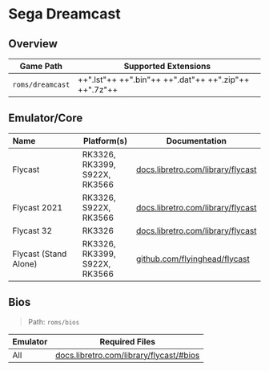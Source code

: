 # Sega Dreamcast

## Overview

| Game Path | Supported Extensions |
| --- | --- |
| `roms/dreamcast` | ++".lst"++ ++".bin"++ ++".dat"++ ++".zip"++ ++".7z"++ |

## Emulator/Core

| Name&nbsp;&nbsp;&nbsp;&nbsp;&nbsp;&nbsp;&nbsp;&nbsp;&nbsp;&nbsp;&nbsp;&nbsp;&nbsp;&nbsp;&nbsp;&nbsp;&nbsp;&nbsp; | Platform(s) | Documentation |
| --- | --- | --- |
| Flycast | RK3326, RK3399, S922X, RK3566 | [docs.libretro.com/library/flycast](https://docs.libretro.com/library/flycast/) |
| Flycast 2021 | RK3326, S922X, RK3566 | [docs.libretro.com/library/flycast](https://docs.libretro.com/library/flycast/) |
| Flycast 32 | RK3326 | [docs.libretro.com/library/flycast](https://docs.libretro.com/library/flycast/) |
| Flycast (Stand Alone) | RK3326, RK3399, S922X, RK3566 | [github.com/flyinghead/flycast](https://github.com/flyinghead/flycast/) |

## Bios

> Path: `roms/bios`

| Emulator | Required Files | 
| --- | --- |
| All | [docs.libretro.com/library/flycast/#bios](https://docs.libretro.com/library/flycast/#bios) |